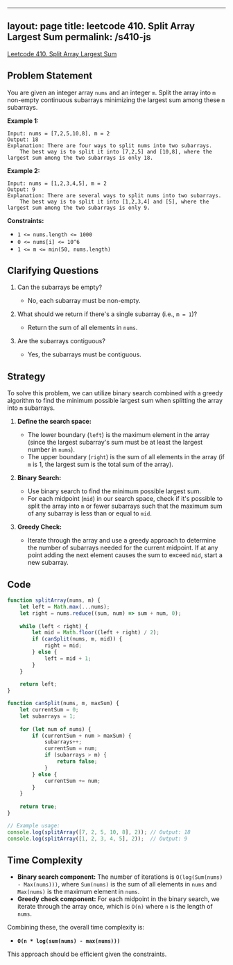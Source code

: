 
---
layout: page
title: leetcode 410. Split Array Largest Sum
permalink: /s410-js
---
[Leetcode 410. Split Array Largest Sum](https://algoadvance.github.io/algoadvance/l410)
## Problem Statement

You are given an integer array `nums` and an integer `m`. Split the array into `m` non-empty continuous subarrays minimizing the largest sum among these `m` subarrays.

**Example 1:**

```
Input: nums = [7,2,5,10,8], m = 2
Output: 18
Explanation: There are four ways to split nums into two subarrays.
    The best way is to split it into [7,2,5] and [10,8], where the largest sum among the two subarrays is only 18.
```

**Example 2:**

```
Input: nums = [1,2,3,4,5], m = 2
Output: 9
Explanation: There are several ways to split nums into two subarrays.
    The best way is to split it into [1,2,3,4] and [5], where the largest sum among the two subarrays is only 9.
```

**Constraints:**

* `1 <= nums.length <= 1000`
* `0 <= nums[i] <= 10^6`
* `1 <= m <= min(50, nums.length)`

## Clarifying Questions

1. Can the subarrays be empty?
   - No, each subarray must be non-empty.
   
2. What should we return if there's a single subarray (i.e., `m = 1`)?
   - Return the sum of all elements in `nums`.

3. Are the subarrays contiguous?
   - Yes, the subarrays must be contiguous.

## Strategy

To solve this problem, we can utilize binary search combined with a greedy algorithm to find the minimum possible largest sum when splitting the array into `m` subarrays.

1. **Define the search space:**
   - The lower boundary (`left`) is the maximum element in the array (since the largest subarray's sum must be at least the largest number in `nums`).
   - The upper boundary (`right`) is the sum of all elements in the array (if `m` is 1, the largest sum is the total sum of the array).

2. **Binary Search:**
   - Use binary search to find the minimum possible largest sum.
   - For each midpoint (`mid`) in our search space, check if it's possible to split the array into `m` or fewer subarrays such that the maximum sum of any subarray is less than or equal to `mid`.
   
3. **Greedy Check:**
   - Iterate through the array and use a greedy approach to determine the number of subarrays needed for the current midpoint. If at any point adding the next element causes the sum to exceed `mid`, start a new subarray.

## Code

```javascript
function splitArray(nums, m) {
    let left = Math.max(...nums);
    let right = nums.reduce((sum, num) => sum + num, 0);
  
    while (left < right) {
        let mid = Math.floor((left + right) / 2);
        if (canSplit(nums, m, mid)) {
            right = mid;
        } else {
            left = mid + 1;
        }
    }
  
    return left;
}

function canSplit(nums, m, maxSum) {
    let currentSum = 0;
    let subarrays = 1;
  
    for (let num of nums) {
        if (currentSum + num > maxSum) {
            subarrays++;
            currentSum = num;
            if (subarrays > m) {
                return false;
            }
        } else {
            currentSum += num;
        }
    }
  
    return true;
}

// Example usage:
console.log(splitArray([7, 2, 5, 10, 8], 2)); // Output: 18
console.log(splitArray([1, 2, 3, 4, 5], 2));  // Output: 9
```

## Time Complexity

- **Binary search component:** The number of iterations is `O(log(Sum(nums) - Max(nums)))`, where `Sum(nums)` is the sum of all elements in `nums` and `Max(nums)` is the maximum element in `nums`.
- **Greedy check component:** For each midpoint in the binary search, we iterate through the array once, which is `O(n)` where `n` is the length of `nums`.

Combining these, the overall time complexity is:
- **`O(n * log(sum(nums) - max(nums)))`**

This approach should be efficient given the constraints.